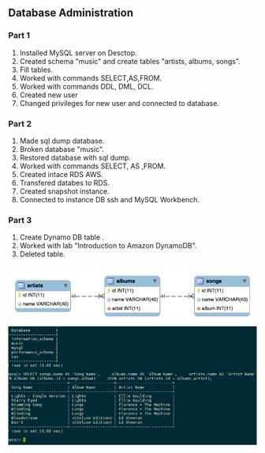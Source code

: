 ## Database Administration
### Part 1
1. Installed MySQL server on Desctop.
2. Created schema "music" and create tables "artists, albums, songs".
3. Fill tables.
4. Worked with commands SELECT,AS,FROM.
5. Worked with commands  DDL, DML, DCL.
6. Created new user 
7. Changed privileges for new user and connected to database.

### Part 2
1. Made sql dump database.
2. Broken database "music".
3. Restored database with sql dump.
4. Worked with commands SELECT, AS ,FROM.
5. Created intace RDS AWS.
6. Transfered databes to RDS.
8. Created snapshot instance.
9. Connected to instance DB ssh and MySQL Workbench.

### Part 3
1. Create Dynamo DB table .
2. Worked with lab "Introduction to Amazon DynamoDB".
3. Deleted table.

![image](https://github.com/Docker-Meds/DevOps_online_Vinnytsia_2021Q2/blob/Master/m3/task3.1/images/music.png)
![image](https://github.com/Docker-Meds/DevOps_online_Vinnytsia_2021Q2/blob/Master/m3/task3.1/images/image_2021-03-26_15-01-15.png)
